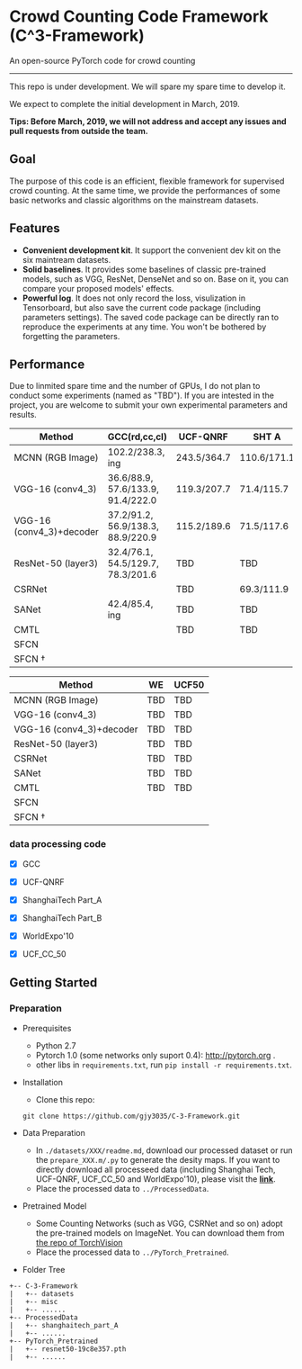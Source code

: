 # **C**rowd **C**ounting **C**ode Framework (C^3-Framework) 

An open-source PyTorch code for crowd counting

---

This repo is under development. We will spare my spare time to develop it. 

We expect to complete the initial development in March, 2019. 

**Tips: Before March, 2019, we will not address and accept any issues and pull requests from outside the team.**

## Goal

The purpose of this code is an efficient, flexible framework for supervised crowd counting. At the same time, we provide the performances of some basic networks and classic algorithms on the mainstream datasets.


## Features
- **Convenient development kit**. It support the convenient dev kit on the six maintream datasets.
- **Solid baselines**. It provides some baselines of classic pre-trained models, such as VGG, ResNet, DenseNet and so on. Base on it, you can compare your proposed models' effects.
- **Powerful log**. It does not only record the loss, visulization in Tensorboard, but also save the current code package (including parameters settings). The saved code package can be directly ran to reproduce the experiments at any time. You won't be bothered by forgetting the parameters.


## Performance
Due to linmited spare time and the number of GPUs, I do not plan to conduct some experiments (named as "TBD"). If you are intested in the project, you are welcome to submit your own experimental parameters and results.

|          Method          |         GCC(rd,cc,cl)             | UCF-QNRF  |   SHT A   |  SHT B  |
|--------------------------|-----------------------------------|-----------|-----------|---------|
| MCNN (RGB Image)         |102.2/238.3, ing                   |243.5/364.7|110.6/171.1|23.9/42.7|
| VGG-16 (conv4_3)         |  36.6/88.9, 57.6/133.9, 91.4/222.0|119.3/207.7|71.4/115.7 |10.3/16.5|
| VGG-16 (conv4_3)+decoder |  37.2/91.2, 56.9/138.3, 88.9/220.9|115.2/189.6|71.5/117.6 |10.5/17.4|
| ResNet-50 (layer3)       |  32.4/76.1, 54.5/129.7, 78.3/201.6|    TBD    |    TBD    |7.7/12.6 |
| CSRNet                   |                                   |    TBD    |69.3/111.9 |10.6/16.6|
| SANet                    |  42.4/85.4, ing                   |    TBD    |    TBD    |12.1/19.2|
| CMTL                     |                                   |    TBD    |    TBD    |   ing   |
| SFCN                     |                                   |           |           |         |
| SFCN $\dag$              |                                   |           |           |         |


|          Method          | WE |UCF50|
|--------------------------|----|-----|
| MCNN (RGB Image)         |TBD | TBD |
| VGG-16 (conv4_3)         |TBD | TBD |
| VGG-16 (conv4_3)+decoder |TBD | TBD |
| ResNet-50 (layer3)       |TBD | TBD |
| CSRNet                   |TBD | TBD |
| SANet                    |TBD | TBD |
| CMTL                     |TBD | TBD |
| SFCN                     |    |     |
| SFCN $\dag$              |    |     |


### data processing code
- [x] GCC
- [x] UCF-QNRF
- [x] ShanghaiTech Part_A
- [x] ShanghaiTech Part_B
- [x] WorldExpo'10
- [x] UCF_CC_50


## Getting Started

### Preparation
- Prerequisites
  - Python 2.7
  - Pytorch 1.0 (some networks only suport 0.4): http://pytorch.org .
  - other libs in ```requirements.txt```, run ```pip install -r requirements.txt```.


- Installation
  - Clone this repo:
   ```
   git clone https://github.com/gjy3035/C-3-Framework.git
   ```

- Data Preparation
  - In ```./datasets/XXX/readme.md```, download our processed dataset or run the ```prepare_XXX.m/.py``` to generate the desity maps. If you want to directly download all processeed data (including Shanghai Tech, UCF-QNRF, UCF_CC_50 and WorldExpo'10), please visit the [**link**](https://mailnwpueducn-my.sharepoint.com/:f:/g/personal/gjy3035_mail_nwpu_edu_cn/EkxvOVJBVuxPsu75YfYhv9UBKRFNP7WgLdxXFMSeHGhXjQ?e=IdyAzA).
  - Place the processed data to ```../ProcessedData```.

- Pretrained Model
  - Some Counting Networks (such as VGG, CSRNet and so on) adopt the pre-trained models on ImageNet. You can download them from [the repo of TorchVision]( https://github.com/pytorch/vision/tree/master/torchvision/models)
  - Place the processed data to ```../PyTorch_Pretrained```.

- Folder Tree
```
+-- C-3-Framework
|   +-- datasets
|   +-- misc
|   +-- ......
+-- ProcessedData
|   +-- shanghaitech_part_A
|   +-- ......
+-- PyTorch_Pretrained
|   +-- resnet50-19c8e357.pth
|   +-- ......
```

